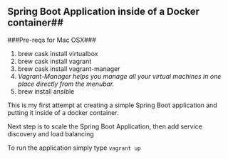 ## Spring Boot Application inside of a Docker container##

###Pre-reqs for Mac OSX###
1. brew cask install virtualbox
2. brew cask install vagrant
3. brew cask install vagrant-manager
4. *Vagrant-Manager helps you manage all your virtual machines in one place directly from the menubar.*
5. brew install ansible



This is my first attempt at creating a simple Spring Boot application and putting it inside of a docker container.

Next step is to scale the Spring Boot Application, then add service discovery and load balancing

To run the application simply type
`vagrant up`